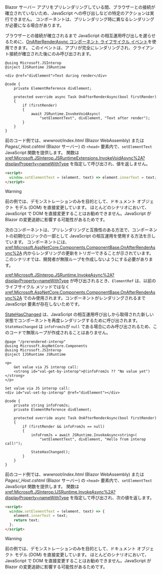 ---
---
Blazor サーバー アプリをプリレンダリングしている間、ブラウザーとの接続が確立されていないため、JavaScript への呼び出しなどの特定のアクションは実行できません。 コンポーネントは、プリレンダリング時に異なるレンダリングが必要になる場合があります。

ブラウザーとの接続が確立されるまで JavaScript の相互運用呼び出しを遅らせるために、[OnAfterRenderAsync コンポーネント ライフサイクル イベント](xref:blazor/components/lifecycle#after-component-render)を使用できます。 このイベントは、アプリが完全にレンダリングされ、クライアント接続が確立された後にのみ呼び出されます。

```cshtml
@using Microsoft.JSInterop
@inject IJSRuntime JSRuntime

<div @ref="divElement">Text during render</div>

@code {
    private ElementReference divElement;

    protected override async Task OnAfterRenderAsync(bool firstRender)
    {
        if (firstRender)
        {
            await JSRuntime.InvokeVoidAsync(
                "setElementText", divElement, "Text after render");
        }
    }
}
```

前のコード例では、*wwwroot/index.html* (Blazor WebAssembly) または *Pages/_Host.cshtml* (Blazor サーバー) の `<head>` 要素内で、`setElementText` JavaScript 関数を提供します。 関数は <xref:Microsoft.JSInterop.JSRuntimeExtensions.InvokeVoidAsync%2A?displayProperty=nameWithType> を指定して呼び出され、値を返しません。

```html
<script>
  window.setElementText = (element, text) => element.innerText = text;
</script>
```

> [!WARNING]
> 前の例では、デモンストレーションのみを目的として、ドキュメント オブジェクト モデル (DOM) を直接変更しています。 ほとんどのシナリオにおいて、JavaScript で DOM を直接変更することはお勧めできません。JavaScript が Blazor の変更追跡に影響する可能性があるためです。

次のコンポーネントは、プリレンダリングと互換性のある方法で、コンポーネントの初期化ロジックの一部として JavaScript の相互運用を使用する方法を示しています。 コンポーネントには、<xref:Microsoft.AspNetCore.Components.ComponentBase.OnAfterRenderAsync%2A> 内からレンダリングの更新をトリガーできることが示されています。 このシナリオでは、開発者が無限ループを作成しないようにする必要があります。

<xref:Microsoft.JSInterop.JSRuntime.InvokeAsync%2A?displayProperty=nameWithType> が呼び出されるとき、`ElementRef` は、以前のライフサイクル メソッドではなく <xref:Microsoft.AspNetCore.Components.ComponentBase.OnAfterRenderAsync%2A> でのみ使用されます。コンポーネントがレンダリングされるまで JavaScript 要素が存在しないためです。

[StateHasChanged](xref:blazor/components/lifecycle#state-changes) は、JavaScript の相互運用呼び出しから取得された新しい状態でコンポーネントを再度レンダリングするために呼び出されます。 `StateHasChanged` は `infoFromJs`が `null` である場合にのみ呼び出されるため、このコードで無限ループが作成されることはありません。

```cshtml
@page "/prerendered-interop"
@using Microsoft.AspNetCore.Components
@using Microsoft.JSInterop
@inject IJSRuntime JSRuntime

<p>
    Get value via JS interop call:
    <strong id="val-get-by-interop">@(infoFromJs ?? "No value yet")</strong>
</p>

Set value via JS interop call:
<div id="val-set-by-interop" @ref="divElement"></div>

@code {
    private string infoFromJs;
    private ElementReference divElement;

    protected override async Task OnAfterRenderAsync(bool firstRender)
    {
        if (firstRender && infoFromJs == null)
        {
            infoFromJs = await JSRuntime.InvokeAsync<string>(
                "setElementText", divElement, "Hello from interop call!");

            StateHasChanged();
        }
    }
}
```

前のコード例では、*wwwroot/index.html* (Blazor WebAssembly) または *Pages/_Host.cshtml* (Blazor サーバー) の `<head>` 要素内で、`setElementText` JavaScript 関数を提供します。 関数は <xref:Microsoft.JSInterop.IJSRuntime.InvokeAsync%2A?displayProperty=nameWithType> を指定して呼び出され、次の値を返します。

```html
<script>
  window.setElementText = (element, text) => {
    element.innerText = text;
    return text;
  };
</script>
```

> [!WARNING]
> 前の例では、デモンストレーションのみを目的として、ドキュメント オブジェクト モデル (DOM) を直接変更しています。 ほとんどのシナリオにおいて、JavaScript で DOM を直接変更することはお勧めできません。JavaScript が Blazor の変更追跡に影響する可能性があるためです。
